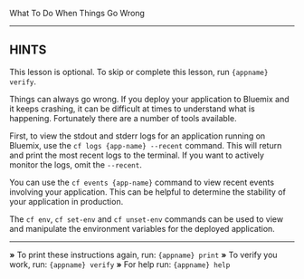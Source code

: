 What To Do When Things Go Wrong

----------------------------------------------------------------------
## HINTS
This lesson is optional. To skip or complete this lesson, run `{appname} verify`.

Things can always go wrong. If you deploy your application to Bluemix and it keeps crashing, it can be difficult at times to understand what is happening. Fortunately there are a number of tools available.

First, to view the stdout and stderr logs for an application running on Bluemix, use the `cf logs {app-name} --recent` command. This will return and print the most recent logs to the terminal. If you want to actively monitor the logs, omit the `--recent`.

You can use the `cf events {app-name}` command to view recent events involving your application. This can be helpful to determine the stability of your application in production.

The `cf env`, `cf set-env` and `cf unset-env` commands can be used to view and manipulate the environment variables for the deployed application.

----------------------------------------------------------------------

__»__ To print these instructions again, run: `{appname} print`
__»__ To verify you work, run: `{appname} verify`
__»__ For help run: `{appname} help`
